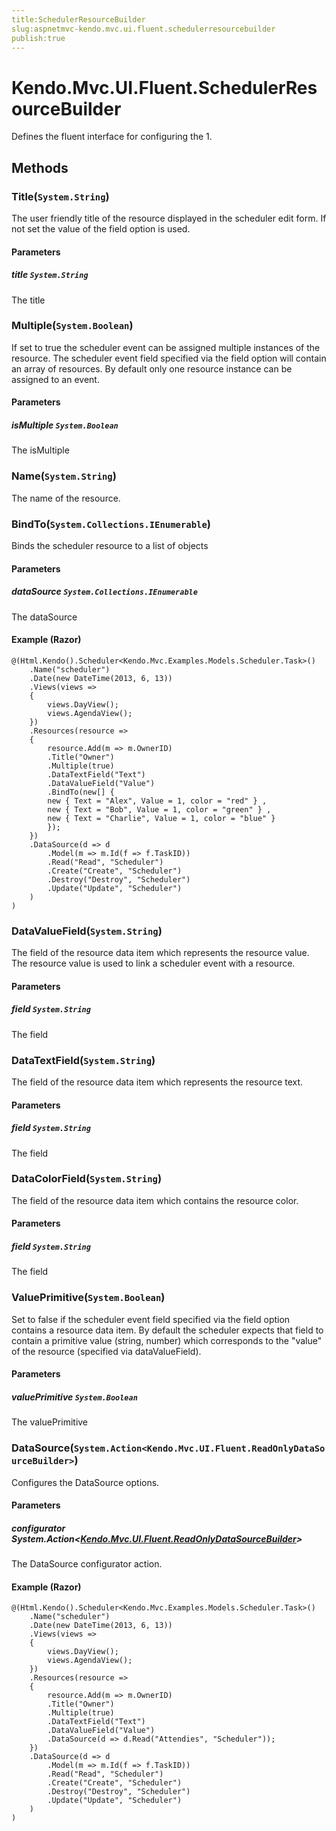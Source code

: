 ```yaml
---
title:SchedulerResourceBuilder
slug:aspnetmvc-kendo.mvc.ui.fluent.schedulerresourcebuilder
publish:true
---
```


# Kendo.Mvc.UI.Fluent.SchedulerResourceBuilder
Defines the fluent interface for configuring the 1.



## Methods

### Title(`System.String`)
The user friendly title of the resource displayed in the scheduler edit form. If not set the value of the field option is used.


#### Parameters

##### title `System.String`
The title





### Multiple(`System.Boolean`)
If set to true the scheduler event can be assigned multiple instances of the resource. The scheduler event field specified via the field option will contain an array of resources. By default only one resource instance can be assigned to an event.


#### Parameters

##### isMultiple `System.Boolean`
The isMultiple





### Name(`System.String`)
The name of the resource.





### BindTo(`System.Collections.IEnumerable`)
Binds the scheduler resource to a list of objects


#### Parameters

##### dataSource `System.Collections.IEnumerable`
The dataSource




#### Example (Razor)
    @(Html.Kendo().Scheduler<Kendo.Mvc.Examples.Models.Scheduler.Task>()
        .Name("scheduler")
        .Date(new DateTime(2013, 6, 13))
        .Views(views =>
        {
            views.DayView();
            views.AgendaView();
        })
        .Resources(resource =>
        {
            resource.Add(m => m.OwnerID)
            .Title("Owner")
            .Multiple(true)
            .DataTextField("Text")
            .DataValueField("Value")
            .BindTo(new[] {
            new { Text = "Alex", Value = 1, color = "red" } ,
            new { Text = "Bob", Value = 1, color = "green" } ,
            new { Text = "Charlie", Value = 1, color = "blue" }
            });
        })
        .DataSource(d => d
            .Model(m => m.Id(f => f.TaskID))
            .Read("Read", "Scheduler")
            .Create("Create", "Scheduler")
            .Destroy("Destroy", "Scheduler")
            .Update("Update", "Scheduler")
        )
    )


### DataValueField(`System.String`)
The field of the resource data item which represents the resource value. The resource value is used to link a scheduler event with a resource.


#### Parameters

##### field `System.String`
The field





### DataTextField(`System.String`)
The field of the resource data item which represents the resource text.


#### Parameters

##### field `System.String`
The field





### DataColorField(`System.String`)
The field of the resource data item which contains the resource color.


#### Parameters

##### field `System.String`
The field





### ValuePrimitive(`System.Boolean`)
Set to false if the scheduler event field specified via the field option contains a resource data item. By default the scheduler expects that field to contain a primitive value (string, number) which corresponds to the "value" of the resource (specified via dataValueField).


#### Parameters

##### valuePrimitive `System.Boolean`
The valuePrimitive





### DataSource(`System.Action<Kendo.Mvc.UI.Fluent.ReadOnlyDataSourceBuilder>`)
Configures the DataSource options.


#### Parameters

##### configurator System.Action<[Kendo.Mvc.UI.Fluent.ReadOnlyDataSourceBuilder](/kendo-ui/api/wrappers/aspnet-mvc/Kendo.Mvc.UI.Fluent/ReadOnlyDataSourceBuilder)>
The DataSource configurator action.




#### Example (Razor)
    @(Html.Kendo().Scheduler<Kendo.Mvc.Examples.Models.Scheduler.Task>()
        .Name("scheduler")
        .Date(new DateTime(2013, 6, 13))
        .Views(views =>
        {
            views.DayView();
            views.AgendaView();
        })
        .Resources(resource =>
        {
            resource.Add(m => m.OwnerID)
            .Title("Owner")
            .Multiple(true)
            .DataTextField("Text")
            .DataValueField("Value")
            .DataSource(d => d.Read("Attendies", "Scheduler"));
        })
        .DataSource(d => d
            .Model(m => m.Id(f => f.TaskID))
            .Read("Read", "Scheduler")
            .Create("Create", "Scheduler")
            .Destroy("Destroy", "Scheduler")
            .Update("Update", "Scheduler")
        )
    )



